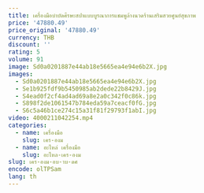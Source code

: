 ```yaml
---
title: เครื่องมือบําบัดศีรษะสปาแบบบูรณาการแชมพูล้างนวดร้านเสริมสวยศูนย์สุขภาพ
price: '47880.49'
price_original: '47880.49'
currency: THB
discount: ''
rating: 5
volume: 91
image: Sd0a0201887e44ab18e5665ea4e94e6b2X.jpg
images:
  - Sd0a0201887e44ab18e5665ea4e94e6b2X.jpg
  - Se1b925fdf9b5450985ab2dede22b8429J.jpg
  - S4ead0f2cf4ad4ad69a8e2a0c342f0c86k.jpg
  - S898f2de1061547b784eda59a7ceacf0fG.jpg
  - S6c5a46b1ce274c15a31f81f29793f1abI.jpg
video: 4000211042254.mp4
categories:
  - name: เครื่องมือ
    slug: เคร-องม
  - name: อะไหล่ เครื่องมือ
    slug: อะไหล-เคร-องม
slug: เคร-องม-อบ-าบ-ดศ
encode: olTPSam
lang: th
---
```

  
